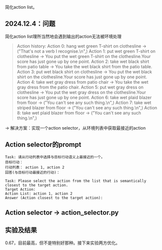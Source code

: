 简化action list。

## 2024.12.4：问题

简化action list理所当然地会遇到输出的action无法被环境处理

> Action history: Action 0: hang wet green T-shirt on clothesline -> ("That's not a verb I recognise.\n",) Action 1: put wet green T-shirt on clothesline -> You put the wet green T-shirt on the clothesline.Your score has just gone up by one point. Action 2: take wet black shirt from patio table -> You take the wet black shirt from the patio table. Action 3: put wet black shirt on clothesline -> You put the wet black shirt on the clothesline.Your score has just gone up by one point. Action 4: take wet gray dress from patio chair -> You take the wet gray dress from the patio chair. Action 5: put wet gray dress on clothesline -> You put the wet gray dress on the clothesline.Your score has just gone up by one point. Action 6: take wet plaid blazer from floor -> ("You can't see any such thing.\n",) Action 7: take wet striped blazer from floor -> ("You can't see any such thing.\n",) Action 8: take wet plaid blazer from floor -> ("You can't see any such thing.\n",) 

-> 解决方案：实现一个action selector，从环境列表中获取最接近的action

## Action selector的prompt

```
Task: 请从行动列表中选择与目标行动语义上最接近的一个。
目标行动：
行动列表： action 1, action 2
回答(与目标行动最接近的行动)：
```

```
Task: Please select the action from the list that is semantically closest to the target action.
Target Action:
Action List: action 1, action 2
Answer (Action closest to the target action):
```

## Action selector -> action_selector.py

## 实验及结果

0.67，目前最高，但不是特别好那种。接下来实验两方优化。